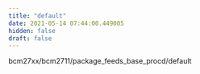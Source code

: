 ```yaml
---
title: "default"
date: 2021-05-14 07:44:00.449005
hidden: false
draft: false
---
```


bcm27xx/bcm2711/package_feeds_base_procd/default

